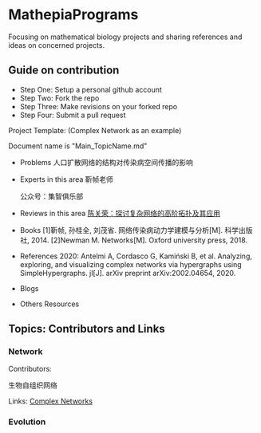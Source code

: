 # MathepiaPrograms

Focusing on mathematical biology projects and sharing references and ideas on concerned projects.

## Guide on contribution

- Step One: Setup a personal github account
- Step Two: Fork the repo
- Step Three: Make revisions on your forked repo
- Step Four: Submit a pull request

Project Template: (Complex Network as an example)

Document name is "Main_TopicName.md"

- Problems
  人口扩散网络的结构对传染病空间传播的影响

- Experts in this area
  靳帧老师

  公众号：集智俱乐部

- Reviews in this area
  [陈关荣：探讨复杂网络的高阶拓扑及其应用](https://mp.weixin.qq.com/s/jhaTyxVjRTfSbBDjatBWFQ)

- Books
  [1]靳帧, 孙桂全, 刘茂省. 网络传染病动力学建模与分析[M]. 科学出版社, 2014.
  [2]Newman M. Networks[M]. Oxford university press, 2018.

- References
  2020:
  Antelmi A, Cordasco G, Kamiński B, et al. Analyzing, exploring, and visualizing complex networks via hypergraphs using SimpleHypergraphs. jl[J]. arXiv preprint arXiv:2002.04654, 2020.

- Blogs
  
- Others Resources

## Topics: Contributors and Links

### Network

Contributors:

生物自组织网络

Links: [Complex Networks](/Complex%20Networks/Main_Complex_Networks.md)

### Evolution